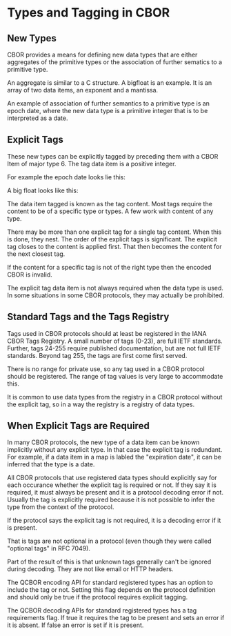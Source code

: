 #  Types and Tagging in CBOR

## New Types

CBOR provides a means for defining new data types that are either 
aggregates of the primitive types or the association of further sematics
to a primitive type. 

An aggregate is similar to a C structure. A bigfloat is an example. It
is an array of two data items, an exponent and a mantissa. 

An example of association of further semantics to a primitive type
is an epoch date, where the new data type is 
a primitive integer that is to be interpreted as a date.

## Explicit Tags

These new types can be explicitly tagged by preceding them
with a CBOR Item of major type 6. The tag data item is a positive
integer. 

For example the epoch date looks lie this:


A big float looks like this:


The data item tagged is known as the tag content. Most tags
require the content to be of a specific type or types. A few work
with content of any type.

There may be more than one explicit tag for a single tag content. When
this is done, they nest. The order of the explicit tags is significant. The explicit
tag closes to the content is applied first. That then becomes the 
content for the next closest tag.

If the content for a specific tag is not of the right type then
the encoded CBOR is invalid.

The explicit tag data item is not always required when the data type is used. In some situations
in some CBOR protocols, they may actually be prohibited.

## Standard Tags and the Tags Registry

Tags used in CBOR protocols should at least be registered in 
the IANA CBOR Tags Registry. A small number of tags (0-23),
are full IETF standards. Further, tags 24-255 require published
documentation, but are not full IETF standards. Beyond
tag 255, the tags are first come first served. 

There is no range for private use, so any tag used in a
CBOR protocol should be registered. The range of tag
values is very large to accommodate this.

It is common to use  data types from the registry in a CBOR protocol
without the explicit tag, so in a way the registry is a registry
of data types.

## When Explicit Tags are Required

In many CBOR protocols, the new type of a data item
can be known implicitly without any explicit type. In that
case the explicit tag is redundant. For example,
if a data item in a map is labled the "expiration date", 
it can be inferred that the type is a date.

All CBOR protocols that use registered data types
should explicitly say for each occurance whether
the explicit tag is required or not. If they say it is required,
it must always be present and it is a protocol decoding
error if not. Usually the tag is explicitly required because
it is not possible to infer the type from the context
of the protocol. 

If the protocol says the explicit tag is not required, it
is a decoding error if it is present.

That is tags are not optional in a protocol (even though they
were called "optional tags" in RFC 7049).

Part of the result of this is that unknown tags generally
can't be ignored during decoding. They are not like
email or HTTP headers.

The QCBOR encoding API for standard registered types
has an option to include the tag or not. Setting this
flag depends on the protocol definition and should only
be true if the protocol requires explicit tagging.

The QCBOR decoding APIs for standard registered types
has a tag requirements flag. If true it requires the tag
to be present and sets an error if it is absent. If false
an error is set if it is present.




